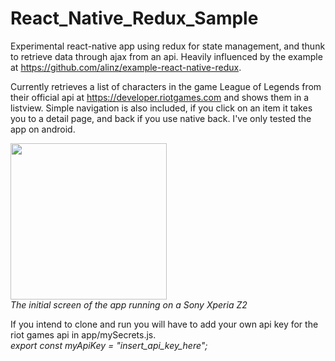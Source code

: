 # React_Native_Redux_Sample

Experimental react-native app using redux for state management, and thunk to retrieve data through ajax from an api. Heavily influenced by the example at https://github.com/alinz/example-react-native-redux.

Currently retrieves a list of characters in the game League of Legends from their official api at https://developer.riotgames.com and shows them in a listview. Simple navigation is also included, if you click on an item it takes you to a detail page, and back if you use native back. I've only tested the app on android.

<img src="http://i.imgur.com/WUGFCvx.png" width="250"><br />
<i>The initial screen of the app running on a Sony Xperia Z2</i>

If you intend to clone and run you will have to add your own api key for the riot games api in app/mySecrets.js.<br />*export const myApiKey = "insert_api_key_here";*
